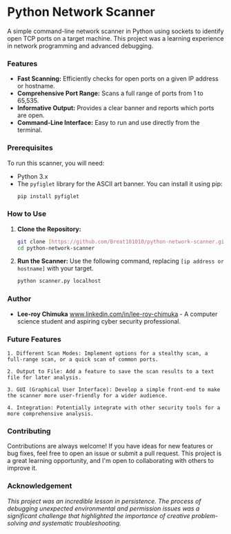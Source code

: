 # Python Network Scanner

A simple command-line network scanner in Python using sockets to identify open TCP ports on a target machine. This project was a learning experience in network programming and advanced debugging.

### Features

-   **Fast Scanning:** Efficiently checks for open ports on a given IP address or hostname.
-   **Comprehensive Port Range:** Scans a full range of ports from 1 to 65,535.
-   **Informative Output:** Provides a clear banner and reports which ports are open.
-   **Command-Line Interface:** Easy to run and use directly from the terminal.

### Prerequisites

To run this scanner, you will need:
* Python 3.x
* The `pyfiglet` library for the ASCII art banner. You can install it using pip:
    ```bash
    pip install pyfiglet
    ```

### How to Use

1.  **Clone the Repository:**
    ```bash
    git clone [https://github.com/Breat101010/python-network-scanner.git](https://github.com/Breat101010/python-network-scanner.git)
    cd python-network-scanner
    ```

2.  **Run the Scanner:**
    Use the following command, replacing `[ip address or hostname]` with your target.
    ```bash
    python scanner.py localhost
    ```

### Author

-   **Lee-roy Chimuka** www.linkedin.com/in/lee-roy-chimuka - A computer science student and aspiring cyber security professional.

  
### Future Features
    1. Different Scan Modes: Implement options for a stealthy scan, a full-range scan, or a quick scan of common ports.

    2. Output to File: Add a feature to save the scan results to a text file for later analysis.

    3. GUI (Graphical User Interface): Develop a simple front-end to make the scanner more user-friendly for a wider audience.

    4. Integration: Potentially integrate with other security tools for a more comprehensive analysis.
    

### Contributing
Contributions are always welcome! If you have ideas for new features or bug fixes, feel free to open an issue or submit a pull request. This project is a great learning opportunity, and I'm open to collaborating with others to improve it.

### Acknowledgement

*This project was an incredible lesson in persistence. The process of debugging unexpected environmental and permission issues was a significant challenge that highlighted the importance of creative problem-solving and systematic troubleshooting.*
